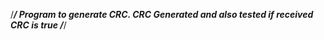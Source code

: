/***********************************************************************/
Program to generate CRC. CRC Generated and also tested if received CRC is true
/***********************************************************************/
